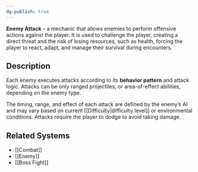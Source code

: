 ```yaml
---
dg-publish: true
---
```

**Enemy Attack** – a mechanic that allows enemies to perform offensive actions against the player. It is used to challenge the player, creating a direct threat and the risk of losing resources, such as health, forcing the player to react, adapt, and manage their survival during encounters.
## Description
Each enemy executes attacks according to its **behavior pattern** and attack logic. Attacks can be only ranged projectiles, or area-of-effect abilities, depending on the enemy type.

The timing, range, and effect of each attack are defined by the enemy’s AI and may vary based on current [[Difficulty|difficulty level]] or environmental conditions. Attacks require the player to dodge to avoid taking damage.
## Related Systems
- [[Combat]]
- [[Enemy]]
- [[Boss Fight]] 